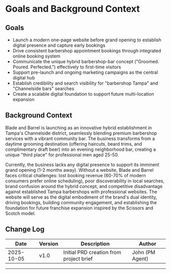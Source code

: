 # Goals and Background Context

## Goals

- Launch a modern one-page website before grand opening to establish digital presence and capture early bookings
- Drive consistent barbershop appointment bookings through integrated online booking system
- Communicate the unique hybrid barbershop-bar concept ("Groomed. Poured. Perfected.") effectively to first-time visitors
- Support pre-launch and ongoing marketing campaigns as the central digital hub
- Establish credibility and search visibility for "barbershop Tampa" and "Channelside bars" searches
- Create a scalable digital foundation to support future multi-location expansion

## Background Context

Blade and Barrel is launching as an innovative hybrid establishment in Tampa's Channelside district, seamlessly blending premium barbershop services with a vibrant community bar. The business transforms from a daytime grooming destination (offering haircuts, beard trims, and complimentary draft beer) into an evening neighborhood bar, creating a unique "third place" for professional men aged 25-50.

Currently, the business lacks any digital presence to support its imminent grand opening (1-2 months away). Without a website, Blade and Barrel faces critical challenges: lost booking revenue (60-70% of modern consumers prefer online scheduling), poor discoverability in local searches, brand confusion around the hybrid concept, and competitive disadvantage against established Tampa barbershops with professional websites. The website will serve as the digital embodiment of the brand's dual identity, driving bookings, building community engagement, and establishing the foundation for future franchise expansion inspired by the Scissors and Scotch model.

## Change Log

| Date | Version | Description | Author |
|------|---------|-------------|---------|
| 2025-10-05 | v1.0 | Initial PRD creation from project brief | John (PM Agent) |

---
